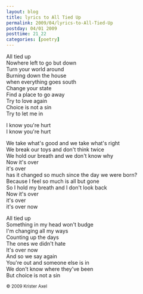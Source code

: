 ```yaml
---
layout: blog
title: lyrics to All Tied Up
permalink: 2009/04/lyrics-to-All-Tied-Up
postday: 04/01 2009
posttime: 21_22
categories: [poetry]
---
```


<p>All tied up<br />
Nowhere left to go but down<br />
Turn your world around<br />
Burning down the house<br />
when everything goes south<br />
Change your state<br />
Find a place to go away<br />
Try to love again<br />
Choice is not a sin<br />
Try to let me in</p>
<p>I know you're hurt<br />
I know you're hurt</p>
<p>We take what's good and we take what's right<br />
We break our toys and don't think twice<br />
We hold our breath and we don't know why<br />
Now it's over<br />
it's over<br />
has it changed so much since the day we were born?<br />
Because I feel so much is all but gone<br />
So I hold my breath and I don't look back<br />
Now it's over<br />
it's over<br />
it's over now</p>
<p>All tied up<br />
Something in my head won't budge<br />
I'm changing all my ways<br />
Counting up the days<br />
The ones we didn't hate<br />
It's over now<br />
And so we say again<br />
You're out and someone else is in<br />
We don't know where they've been<br />
But choice is not a sin</p>
<p><small>&copy; 2009 Krister Axel</small></p>
